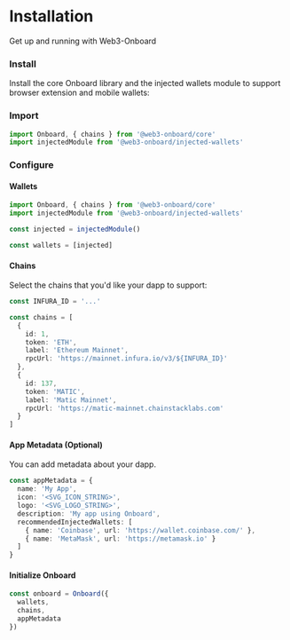 # Installation

Get up and running with Web3-Onboard

### Install

Install the core Onboard library and the injected wallets module to support browser extension and mobile wallets:

### Import

```js
import Onboard, { chains } from '@web3-onboard/core'
import injectedModule from '@web3-onboard/injected-wallets'
```

### Configure

#### Wallets

```ts {4-6}
import Onboard, { chains } from '@web3-onboard/core'
import injectedModule from '@web3-onboard/injected-wallets'

const injected = injectedModule()

const wallets = [injected]
```

#### Chains

Select the chains that you'd like your dapp to support:

```ts
const INFURA_ID = '...'

const chains = [
  {
    id: 1,
    token: 'ETH',
    label: 'Ethereum Mainnet',
    rpcUrl: 'https://mainnet.infura.io/v3/${INFURA_ID}'
  },
  {
    id: 137,
    token: 'MATIC',
    label: 'Matic Mainnet',
    rpcUrl: 'https://matic-mainnet.chainstacklabs.com'
  }
]
```

#### App Metadata (Optional)

You can add metadata about your dapp.

```ts
const appMetadata = {
  name: 'My App',
  icon: '<SVG_ICON_STRING>',
  logo: '<SVG_LOGO_STRING>',
  description: 'My app using Onboard',
  recommendedInjectedWallets: [
    { name: 'Coinbase', url: 'https://wallet.coinbase.com/' },
    { name: 'MetaMask', url: 'https://metamask.io' }
  ]
}
```

#### Initialize Onboard

```ts
const onboard = Onboard({
  wallets,
  chains,
  appMetadata
})
```
